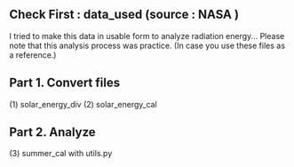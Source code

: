 




## Check First : data_used (source : NASA )
I tried to make this data in usable form to analyze radiation energy...  Please note that this analysis process was practice. (In case  you use these files as a reference.)
 
## Part 1.  Convert files 
(1) solar_energy_div
(2) solar_energy_cal  

## Part 2. Analyze
(3) summer_cal with utils.py

